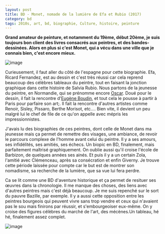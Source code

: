 ```yaml
---
layout: post
title: BD - Monet, nomade de la lumière de Efa et Rubio (2017)
category: bd
tags: 2010s, art, bd, biographie, Culture, histoire, peinture
---
```

**Grand amateur de peinture, et notamment du 19ème, début 20ème, je suis toujours bon client des livres consacrés aux peintres, et des bandes-dessinées. Alors en plus si c'est Monet, qui a vécu dans une ville que je connais bien, c'est encore mieux.**

![image](https://cheziceman.files.wordpress.com/2019/12/monet1.jpg)

Curieusement, il faut aller du côté de l'espagne pour cette biographie. Efa, Ricard Fernandez, est au dessin et c'est très réussi car cela reprend beaucoup des célèbres tableaux du peintre, tout en faisant la jonction graphique dans cette histoire de Salvia Rubio. Nous partons de la jeunesse du peintre, en Normandie, qui se prénomme encore <a href="https://fr.wikipedia.org/wiki/Claude_Monet">Oscar</a>. Doué pour le dessin, il fait la rencontre d'<a href="https://fr.wikipedia.org/wiki/Eug%C3%A8ne_Boudin">Eugène Boudin</a>, et tout cela le pousse à partir à Paris pour parfaire son art;. Il fait la rencontre d'autres artistes comme Renoir, Sisley, Pissaro, Berthe Morisot, etc.... Bien vite, il devient un peu malgré lui le chef de file de ce qu'on appelle avec mépris les impressionnistes.

J'avais lu des biographies de ces peintres, dont celle de Monet dans ma jeunesse mais ça permet de remettre des visages, une ambiance, de revoir le parcours complexe de l'homme avant celui du peintre. Il y a ses amours, ses infidélités, ses amitiés, ses échecs. Un biopic en BD, finalement, mais parfaitement maîtrisé graphiquement. On oublie aussi qu'il croise l'école de Barbizon, de quelques années ses ainés. Et puis il y a un certain Zola, l'amitié avec Clémenceau, après sa consécration et enfin Giverny. Je trouve cette période laissée pour compte car le but est de montrer son nomadisme, sa recherche de la lumière, que sa vue lui fera perdre.

Ca se lit comme une BD d'aventure historique et ça permet de resituer ses œuvres dans la chronologie. Il me manque des choses, des liens avec d'autres peintres mais c'est déjà beaucoup. Je me suis repenché sur le sort du pauvre Bazille, par exemple. Il y a aussi cette opposition entre les peintres bourgeois qui peuvent vivre sans trop vendre et ceux qui n'avaient pas le sou mais finirons par réussir, et s'embourgeoiser eux-même. On y croise des figures célèbres du marché de l'art, des mécènes.Un tableau, hé hé, finalement assez complet.

![image](https://cheziceman.files.wordpress.com/2019/12/monet2.jpg)
